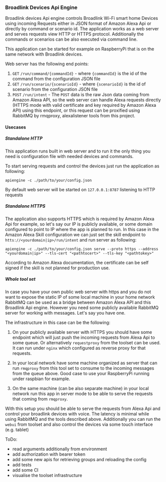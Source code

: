 ### Broadlink Devices Api Engine

Broadlink devices Api engine controls Broadlink Wi-Fi smart home Devices using incoming Requests either in JSON format 
of Amazon Alexa Api or directly by command or scenario id. The application works as a web server and serves requests 
view HTTP or HTTPS protocol. Additionally the commands or scenarios can be also executed via command line.

This application can be started for example on RaspberryPi that is on the same network with Broadlink devices.

Web server has the following end points:

1. ``GET`` ``/run/command/{commandId}`` - where ``{commandId}`` is the id of the command from the configuration JSON file
2. ``GET`` ``/run/scenario/{scenarioId}`` - where ``{scenarioId}`` is the id of scenario from the configuration JSON file
3. ``POST`` ``/run/intent`` - The ``POST`` data is the raw Json data coming from Amazon Alexa API, so the web server
can handle Alexa requests directly (HTTPS mode with valid certificate and key required by Amazon Alexa API) using
this endpoint, or this request can be proxified using RabbitMQ by rmqproxy, alexalistener tools from this project.

#### Usecases

##### Standalone HTTP

This application runs built in web server and to run it the only thing you need is configuration file with needed
devices and commands. 

To start serving requests and control the devices just run the application as following:

``apiengine -c ./path/to/your/config.json``

By default web server will be started on ``127.0.0.1:8787`` listening to HTTP requests

##### Standalone HTTPS

The application also supports HTTPS which is required by Amazon Alexa Api for example, so let's say our IP is 
publicly available, or some domain configured to point to IP where the app is planned to run. In this case
in the Amazon Alexa Skill configuration we can just set the skill endpoint to ``htts://<yourdomain|ip>/run/intent``
and run server as following:

``apiengine -c ./path/to/your/config.json serve --proto https --address "<yourdomain|ip>" --tls-cert "<pathtocert>" --tls-key "<pathtokey>"``

According to Amazon Alexa documentation, the certificate can be self signed if the skill is not planned for production use.

##### Whole tool set

In case you have your own public web server with https and you do not want to expose the static IP of some local machine in your
home network RabbitMQ can be used as a bridge between Amazon Alexa API and this Broadlink Api engine.
However you need some publicly available RabbitMQ server for working with messages.
Let's say you have one.

The infrastructure in this case can be the following:

1. On your publicly available server with HTTPS you should have some endpoint which will just push the incoming requests from Alexa Api
to some queue. Or alternatively ``requestproxy`` from the toolset can be used. It can run under ```nginx``` which 
configured as reverse proxy for that requests.

2. In your local network have some machine organized as server that can run ``rmqproxy`` from this tool set to consume to the
incoming messages from the queue above. Good case to use your RaspberryPi running under raspbian for example.

3. On the same machine (can be also separate machine) in your local network run this app in server mode to be able to serve the
requests that coming from ``rmqproxy``.

With this setup you should be able to serve the requests from Alexa Api and control your broadlink devices with voice. 
The latency is minimal while using RabbitMQ and the tools described above. Additionally you can run the ```webui``` from toolset and also control 
the devices via some touch interface (e.g. tablet)


ToDo:

- read arguments additionally from environment
- add authorization with bearer token
- add some new apis for retrieving groups and reloading the config
- add tests
- add some CI
- visualise the toolset infrastructure